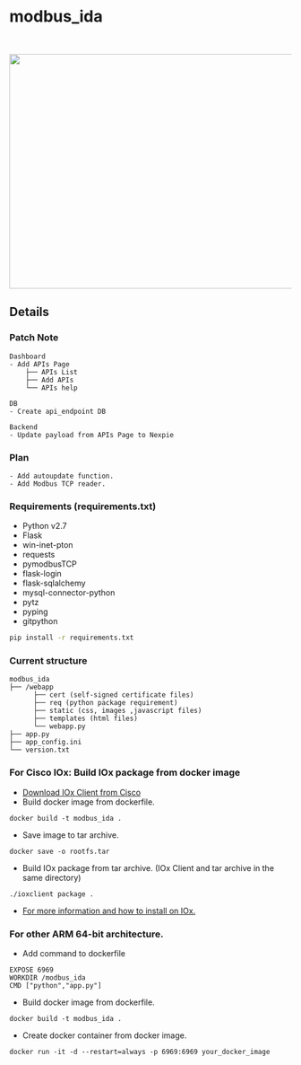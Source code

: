 # modbus_ida
<br>
<p align="center">
    <img src="/webapp/static/images/ida_platform.jpg" width="800" height="418">
</p>

## Details
### Patch Note
```
Dashboard
- Add APIs Page
    ├── APIs List
    ├── Add APIs
    └── APIs help

DB
- Create api_endpoint DB

Backend
- Update payload from APIs Page to Nexpie
```
### Plan
```
- Add autoupdate function.
- Add Modbus TCP reader.
```
### Requirements (requirements.txt)
* Python v2.7
* Flask
* win-inet-pton
* requests
* pymodbusTCP
* flask-login
* flask-sqlalchemy
* mysql-connector-python
* pytz
* pyping
* gitpython
```sh
pip install -r requirements.txt
```
### Current structure
```
modbus_ida
├── /webapp
      ├── cert (self-signed certificate files)
      ├── req (python package requirement)
      ├── static (css, images ,javascript files)
      ├── templates (html files)
      └── webapp.py
├── app.py
├── app_config.ini
└── version.txt
```
### For Cisco IOx: Build IOx package from docker image
* [Download IOx Client from Cisco](https://software.cisco.com/download/home/286306005/type/286306762/release/1.10.0)
* Build docker image from dockerfile.
```
docker build -t modbus_ida .
```
* Save image to tar archive.
```
docker save -o rootfs.tar
```
* Build IOx package from tar archive. (IOx Client and tar archive in the same directory)
```
./ioxclient package .
```
* [For more information and how to install on IOx.](https://www.cisco.com/c/en/us/support/docs/routers/1101-industrial-integrated-services-router/214383-build-and-deploy-a-docker-iox-package-fo.html#anc7)

### For other ARM 64-bit architecture.
* Add command to dockerfile
```
EXPOSE 6969
WORKDIR /modbus_ida
CMD ["python","app.py"]
```
* Build docker image from dockerfile.
```
docker build -t modbus_ida .
```
* Create docker container from docker image.
```
docker run -it -d --restart=always -p 6969:6969 your_docker_image
```
